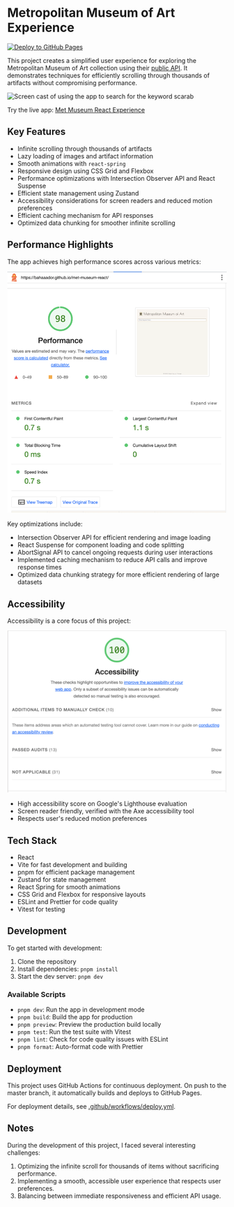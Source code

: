 # Metropolitan Museum of Art Experience

[![Deploy to GitHub Pages](https://github.com/bahaaador/met-museum-react/actions/workflows/deploy.yml/badge.svg)](https://github.com/bahaaador/met-museum-react/actions/workflows/deploy.yml)

This project creates a simplified user experience for exploring the Metropolitan Museum of Art collection using their [public API](https://metmuseum.github.io/). It demonstrates techniques for efficiently scrolling through thousands of artifacts without compromising performance.

![Screen cast of using the app to search for the keyword scarab](./ReadmeAssets/metScreenCast.gif)

Try the live app: [Met Museum React Experience](https://met.bahador.dev/)

## Key Features

- Infinite scrolling through thousands of artifacts
- Lazy loading of images and artifact information
- Smooth animations with `react-spring`
- Responsive design using CSS Grid and Flexbox
- Performance optimizations with Intersection Observer API and React Suspense
- Efficient state management using Zustand
- Accessibility considerations for screen readers and reduced motion preferences
- Efficient caching mechanism for API responses
- Optimized data chunking for smoother infinite scrolling

## Performance Highlights

The app achieves high performance scores across various metrics:

![Lighthouse Performance Score](./ReadmeAssets/lighthouse-performance.png)

Key optimizations include:
- Intersection Observer API for efficient rendering and image loading
- React Suspense for component loading and code splitting
- AbortSignal API to cancel ongoing requests during user interactions
- Implemented caching mechanism to reduce API calls and improve response times
- Optimized data chunking strategy for more efficient rendering of large datasets

## Accessibility

Accessibility is a core focus of this project:

![Lighthouse Accessibility Score](./ReadmeAssets/lighthouse-accessibility.png)

- High accessibility score on Google's Lighthouse evaluation
- Screen reader friendly, verified with the Axe accessibility tool
- Respects user's reduced motion preferences

## Tech Stack

- React
- Vite for fast development and building
- pnpm for efficient package management
- Zustand for state management
- React Spring for smooth animations
- CSS Grid and Flexbox for responsive layouts
- ESLint and Prettier for code quality
- Vitest for testing

## Development

To get started with development:

1. Clone the repository
2. Install dependencies: `pnpm install`
3. Start the dev server: `pnpm dev`

### Available Scripts

- `pnpm dev`: Run the app in development mode
- `pnpm build`: Build the app for production
- `pnpm preview`: Preview the production build locally
- `pnpm test`: Run the test suite with Vitest
- `pnpm lint`: Check for code quality issues with ESLint
- `pnpm format`: Auto-format code with Prettier

## Deployment

This project uses GitHub Actions for continuous deployment. On push to the master branch, it automatically builds and deploys to GitHub Pages.

For deployment details, see [.github/workflows/deploy.yml](.github/workflows/deploy.yml).

## Notes

During the development of this project, I faced several interesting challenges:

1. Optimizing the infinite scroll for thousands of items without sacrificing performance.
2. Implementing a smooth, accessible user experience that respects user preferences.
3. Balancing between immediate responsiveness and efficient API usage.
